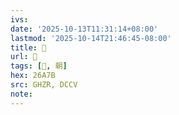 ```yaml
---
ivs:
date: '2025-10-13T11:31:14+08:00'
lastmod: '2025-10-14T21:46:45-08:00'
title: 󰨯
url: 󰨯
tags: [𦩻, 朝]
hex: 26A7B
src: GHZR, DCCV
note:
---
```

